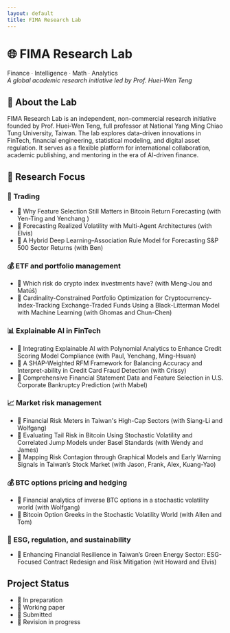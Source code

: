 ```yaml
--- 
layout: default
title: FIMA Research Lab
--- 
```



# 🌐 FIMA Research Lab  
Finance ∙ Intelligence ∙ Math ∙ Analytics  
_A global academic research initiative led by Prof. Huei-Wen Teng_

## 🎯 About the Lab

FIMA Research Lab is an independent, non-commercial research initiative founded by Prof. Huei-Wen Teng, full professor at National Yang Ming Chiao Tung University, Taiwan. The lab explores data-driven innovations in FinTech, financial engineering, statistical modeling, and digital asset regulation. It serves as a flexible platform for international collaboration, academic publishing, and mentoring in the era of AI-driven finance.


## 🧭 Research Focus

### 🧠 Trading
- 🚀 Why Feature Selection Still Matters in Bitcoin Return Forecasting (with Yen-Ting and Yenchang )<br>
- 🧩 Forecasting Realized Volatility with Multi-Agent Architectures (with Elvis)<br>
- 🧩 A Hybrid Deep Learning–Association Rule Model for Forecasting S&P 500 Sector Returns (with Ben)<br>

### 💰 ETF and portfolio management  
- 🔧 Which risk do crypto index investments have? (with Meng-Jou and Matúš)
- 🚀 Cardinality-Constrained Portfolio Optimization for Cryptocurrency-Index-Tracking Exchange-Traded Funds Using a Black-Litterman Model with Machine Learning (with Ghomas and Chun-Chen)<br>

### 📊 Explainable AI in FinTech

- 📄 Integrating Explainable AI with Polynomial Analytics to Enhance Credit Scoring Model Compliance (with Paul, Yenchang, Ming-Hsuan)<br>
- 🧩 A SHAP-Weighted RFM Framework for Balancing Accuracy and Interpret-ability in Credit Card Fraud Detection (with Crissy)<br>
- 🧩 Comprehensive Financial Statement Data and Feature Selection in U.S. Corporate Bankruptcy Prediction (with Mabel)<br>

### 📈 Market risk management
- 🚀 Financial Risk Meters in Taiwan's High-Cap Sectors (with Siang-Li and Wolfgang)<br>
- 📄 Evaluating Tail Risk in Bitcoin Using Stochastic Volatility and Correlated Jump Models under Basel Standards (with Wendy and James)<br>
- 📄  Mapping Risk Contagion through Graphical Models and Early Warning Signals in Taiwan’s Stock Market (with Jason, Frank, Alex, Kuang-Yao)<br>

### 💰 BTC options pricing and hedging

- 🔧 Financial analytics of inverse BTC options in a stochastic volatility world (with Wolfgang)<br>
- 🧩 Bitcoin Option Greeks in the Stochastic Volatility World (with Allen and Tom)<br>
  
### 🌱 ESG, regulation, and sustainability
- 📄 Enhancing Financial Resilience in Taiwan’s Green Energy Sector: ESG-Focused Contract Redesign and Risk Mitigation (wit Howard and Elvis)<br>

  
## Project Status 
- 🧩 In preparation 
- 📄 Working paper
- 🚀 Submitted 
- 🔧 Revision in progress
